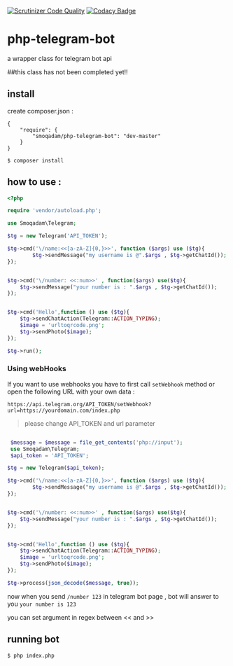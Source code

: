 [![Scrutinizer Code Quality](https://scrutinizer-ci.com/g/smoqadam/php-telegram-bot/badges/quality-score.png?b=master)](https://scrutinizer-ci.com/g/smoqadam/php-telegram-bot/?branch=master)
[![Codacy Badge](https://www.codacy.com/project/badge/7008dc0d211c4bba95e5b31537702050)](https://www.codacy.com/app/phpro-ir/php-telegram-bot)
# php-telegram-bot
a wrapper class for telegram bot api

##this class has not been completed yet!!

## install 
create composer.json :
```
{
    "require": {
        "smoqadam/php-telegram-bot": "dev-master"
    }
}
```

`$ composer install`


## how to use :

```php
<?php

require 'vendor/autoload.php';

use Smoqadam\Telegram;

$tg = new Telegram('API_TOKEN');

$tg->cmd('\/name:<<[a-zA-Z]{0,}>>', function ($args) use ($tg){
		$tg->sendMessage("my username is @".$args , $tg->getChatId());
});


$tg->cmd('\/number: <<:num>>' , function($args) use($tg){
	$tg->sendMessage("your number is : ".$args , $tg->getChatId()); 
});


$tg->cmd('Hello',function () use ($tg){
	$tg->sendChatAction(Telegram::ACTION_TYPING);
	$image = 'urltoqrcode.png';
	$tg->sendPhoto($image);
});

$tg->run();

```


### Using webHooks

If you want to use webhooks you have to first call `setWebhook` method or open the following URL with your own data : 

`https://api.telegram.org/API_TOKEN/setWebhook?url=https://yourdomain.com/index.php`
>please change API_TOKEN and url parameter

```php

 $message = $message = file_get_contents('php://input');
 use Smoqadam\Telegram;
 $api_token = 'API_TOKEN';

$tg = new Telegram($api_token);

$tg->cmd('\/name:<<[a-zA-Z]{0,}>>', function ($args) use ($tg){
		$tg->sendMessage("my username is @".$args , $tg->getChatId());
});


$tg->cmd('\/number: <<:num>>' , function($args) use($tg){
	$tg->sendMessage("your number is : ".$args , $tg->getChatId()); 
});


$tg->cmd('Hello',function () use ($tg){
	$tg->sendChatAction(Telegram::ACTION_TYPING);
	$image = 'urltoqrcode.png';
	$tg->sendPhoto($image);
});

$tg->process(json_decode($message, true));

```
now when you send `/number 123` in telegram bot page , bot will answer to you `your number is 123`

you can set argument in regex between << and >> 

## running bot
`$ php index.php`
